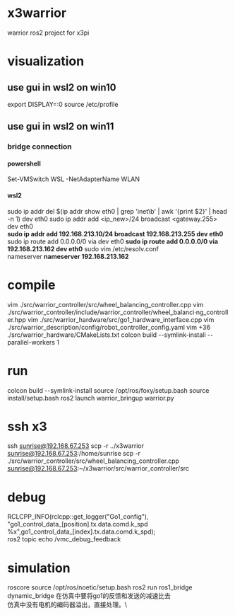 # x3warrior
warrior ros2 project for x3pi 

# visualization
## use gui in wsl2 on win10
export DISPLAY=<wsl ipv4>:0
source /etc/profile
## use gui in wsl2 on win11
### bridge connection
#### powershell
Set-VMSwitch WSL -NetAdapterName WLAN 
#### wsl2
sudo ip addr del $(ip addr show eth0 | grep 'inet\b' | awk '{print $2}' | head -n 1) dev eth0
sudo ip addr add <ip_new>/24 broadcast <gateway.255> dev eth0  
**sudo ip addr add 192.168.213.10/24 broadcast 192.168.213.255 dev eth0**
sudo ip route add 0.0.0.0/0 via <gateway> dev eth0 
**sudo ip route add 0.0.0.0/0 via 192.168.213.162 dev eth0**
sudo vim /etc/resolv.conf  
nameserver <gateway>
**nameserver 192.168.213.162**

# compile
vim ./src/warrior_controller/src/wheel_balancing_controller.cpp
vim ./src/warrior_controller/include/warrior_controller/wheel_balanci·ng_controller.hpp 
vim ./src/warrior_hardware/src/go1_hardware_interface.cpp
vim ./src/warrior_description/config/robot_controller_config.yaml
vim +36 ./src/warrior_hardware/CMakeLists.txt
colcon build --symlink-install --parallel-workers 1

# run
colcon build --symlink-install
source /opt/ros/foxy/setup.bash
source install/setup.bash
ros2 launch warrior_bringup warrior.py

# ssh x3
ssh sunrise@192.168.67.253
scp -r ../x3warrior sunrise@192.168.67.253:/home/sunrise
scp -r ./src/warrior_controller/src/wheel_balancing_controller.cpp  sunrise@192.168.67.253:~/x3warrior/src/warrior_controller/src
# debug
RCLCPP_INFO(rclcpp::get_logger("Go1_config"), "go1_control_data_[position].tx.data.comd.k_spd %x",go1_control_data_[index].tx.data.comd.k_spd);    
ros2 topic echo /vmc_debug_feedback

# simulation
roscore
source /opt/ros/noetic/setup.bash
ros2 run ros1_bridge dynamic_bridge
在仿真中要将go1的反馈和发送的减速比去 \
仿真中没有电机的编码器溢出，直接处理。\

